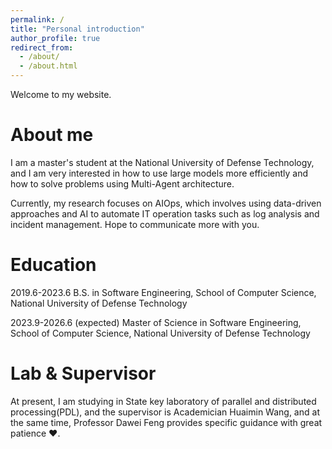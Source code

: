 ```yaml
---
permalink: /
title: "Personal introduction"
author_profile: true
redirect_from: 
  - /about/
  - /about.html
---
```


Welcome to my website.

# About me

I am a master's student at the National University of Defense Technology, and I am very interested in how to use large models more efficiently and how to solve problems using Multi-Agent architecture. 

Currently, my research focuses on AIOps, which involves using data-driven approaches and AI to automate IT operation tasks such as log analysis and incident management. Hope to communicate more with you.

# Education

2019.6-2023.6 B.S. in Software Engineering, School of Computer Science, National University of Defense Technology

2023.9-2026.6 (expected) Master of Science in Software Engineering, School of Computer Science, National University of Defense Technology

# Lab & Supervisor

At present, I am studying in State key laboratory of parallel and distributed processing(PDL), and the supervisor is Academician Huaimin Wang, and at the same time, Professor Dawei Feng provides specific guidance with great patience ♥.
